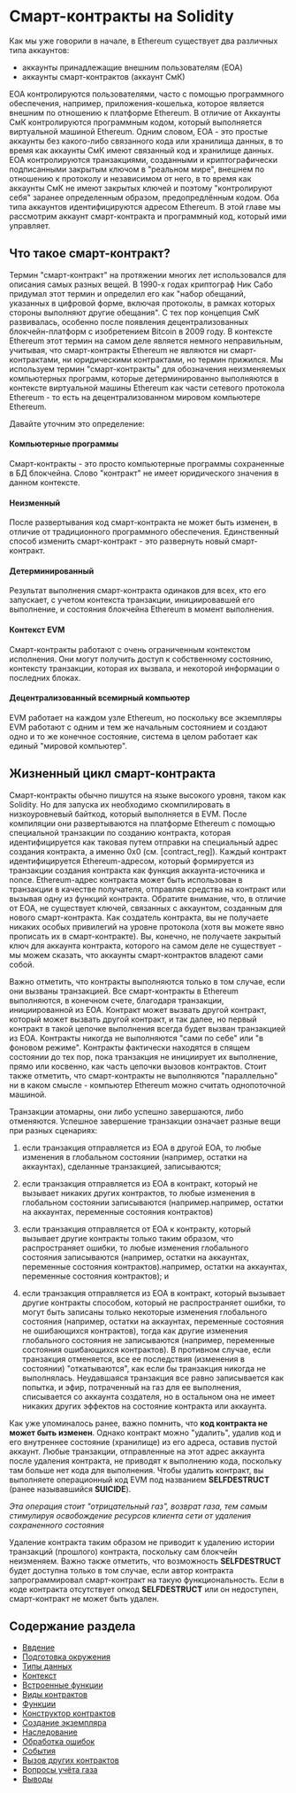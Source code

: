 # Смарт-контракты на Solidity

Как мы уже говорили в начале, в Ethereum существует два различных типа аккаунтов: 

- аккаунты принадлежащие внешним пользователям (EOA)
- аккаунты смарт-контрактов (аккаунт СмК)


EOA контролируются пользователями, часто с помощью программного обеспечения, например, приложения-кошелька, которое является внешним по отношению к платформе Ethereum. В отличие от 
Аккаунты СмК контролируются программным кодом, который выполняется виртуальной машиной Ethereum. Одним словом, EOA - это простые аккаунты без какого-либо связанного кода или хранилища данных, в то время как аккаунты СмК имеют связанный код и хранилище данных. EOA контролируются транзакциями, созданными и криптографически подписанными закрытым ключом в "реальном мире", внешнем по отношению к протоколу и независимом от него, в то время как аккаунты СмК не имеют закрытых ключей и поэтому "контролируют себя" заранее определенным образом, предопредлённым кодом. Оба типа аккаунтов идентифицируются адресом Ethereum. В этой главе мы рассмотрим аккаунт смарт-контракта и программный код, который ими управляет.

## Что такое смарт-контракт?

Термин "смарт-контракт" на протяжении многих лет использовался для описания самых разных вещей. В 1990-х годах криптограф Ник Сабо придумал этот термин и определил его как "набор обещаний, указанных в цифровой форме, включая протоколы, в рамках которых стороны выполняют другие обещания". С тех пор концепция СмК развивалась, особенно после появления децентрализованных блокчейн-платформ с изобретением Bitcoin в 2009 году. В контексте Ethereum этот термин на самом деле является немного неправильным, учитывая, что смарт-контракты Ethereum не являются ни смарт-контрактами, ни юридическими контрактами, но термин прижился. Мы используем термин "смарт-контракты" для обозначения неизменяемых компьютерных программ, которые детерминированно выполняются в контексте виртуальной машины Ethereum как части сетевого протокола Ethereum - то есть на децентрализованном мировом компьютере Ethereum.

Давайте уточним это определение:

#### Компьютерные программы
Смарт-контракты - это просто компьютерные программы сохраненные в БД блокчейна. Слово "контракт" не имеет юридического значения в данном контексте.
#### Неизменный
После развертывания код смарт-контракта не может быть изменен, в отличие от традиционного программного обеспечения. Единственный способ изменить смарт-контракт - это развернуть новый смарт-контракт.
#### Детерминированный
Результат выполнения смарт-контракта одинаков для всех, кто его запускает, с учетом контекста транзакции, инициировавшей его выполнение, и состояния блокчейна Ethereum в момент выполнения.
#### Контекст EVM
Смарт-контракты работают с очень ограниченным контекстом исполнения. Они могут получить доступ к собственному состоянию, контексту транзакции, которая их вызвала, и некоторой информации о последних блоках.
#### Децентрализованный всемирный компьютер
EVM работает на каждом узле Ethereum, но поскольку все экземпляры EVM работают с одним и тем же начальным состоянием и создают одно и то же конечное состояние, система в целом работает как единый "мировой компьютер".

## Жизненный цикл смарт-контракта

Смарт-контракты обычно пишутся на языке высокого уровня, таком как Solidity. Но для запуска их необходимо скомпилировать в низкоуровневый байткод, который выполняется в EVM. После компиляции они развертываются на платформе Ethereum с помощью специальной транзакции по созданию контракта, которая идентифицируется как таковая путем отправки на специальный адрес создания контракта, а именно 0x0 (см. [contract_reg]). Каждый контракт идентифицируется Ethereum-адресом, который формируется из транзакции создания контракта как функция аккаунта-источника и nonce. Ethereum-адрес контракта может быть использован в транзакции в качестве получателя, отправляя средства на контракт или вызывая одну из функций контракта. Обратите внимание, что, в отличие от EOA, не существует ключей, связанных с аккаунтом, созданным для нового смарт-контракта. Как создатель контракта, вы не получаете никаких особых привилегий на уровне протокола (хотя вы можете явно прописать их в смарт-контракте). Вы, конечно, не получаете закрытый ключ для аккаунта контракта, которого на самом деле не существует - мы можем сказать, что аккаунты смарт-контрактов владеют сами собой.

Важно отметить, что контракты выполняются только в том случае, если они вызваны транзакцией. Все смарт-контракты в Ethereum выполняются, в конечном счете, благодаря транзакции, инициированной из EOA. Контракт может вызвать другой контракт, который может вызвать другой контракт, и так далее, но первый контракт в такой цепочке выполнения всегда будет вызван транзакцией из EOA. Контракты никогда не выполняются "сами по себе" или "в фоновом режиме". Контракты фактически находятся в спящем состоянии до тех пор, пока транзакция не инициирует их выполнение, прямо или косвенно, как часть цепочки вызовов контрактов. Стоит также отметить, что смарт-контракты не выполняются "параллельно" ни в каком смысле - компьютер Ethereum можно считать однопоточной машиной.

Транзакции атомарны, они либо успешно завершаются, либо отменяются. Успешное завершение транзакции означает разные вещи при разных сценариях: 
1. если транзакция отправляется из EOA в другой EOA, то любые изменения в глобальном состоянии (например, остатки на аккаунтах), сделанные транзакцией, записываются; 

2. если транзакция отправляется из EOA в контракт, который не вызывает никаких других контрактов, то любые изменения в глобальном состоянии записываются (например.например, остатки на аккаунтах, переменные состояния контрактов) 

3. если транзакция отправляется от EOA к контракту, который вызывает другие контракты только таким образом, что распространяет ошибки, то любые изменения глобального состояния записываются (например, остатки на аккаунтах, переменные состояния контрактов).например, остатки на аккаунтах, переменные состояния контрактов); и 

4. если транзакция отправляется из EOA в контракт, который вызывает другие контракты способом, который не распространяет ошибки, то могут быть записаны только некоторые изменения глобального состояния (например, остатки на аккаунтах, переменные состояния не ошибающихся контрактов), тогда как другие изменения глобального состояния не записываются (например, переменные состояния ошибающихся контрактов). В противном случае, если транзакция отменяется, все ее последствия (изменения в состоянии) "откатываются", как если бы транзакция никогда не выполнялась. Неудавшаяся транзакция все равно записывается как попытка, и эфир, потраченный на газ для ее выполнения, списывается со аккаунта создателя, но в остальном она не имеет никаких других эффектов на состояние контракта или аккаунта.

Как уже упоминалось ранее, важно помнить, что __код контракта не может быть изменен__. Однако контракт можно "удалить", удалив код и его внутреннее состояние (хранилище) из его адреса, оставив пустой аккаунт. Любые транзакции, отправленные на этот адрес аккаунта после удаления контракта, не приводят к выполнению кода, поскольку там больше нет кода для выполнения. Чтобы удалить контракт, вы выполняете операционный код EVM под названием __SELFDESTRUCT__ (ранее называвшийся __SUICIDE__). 

_Эта операция стоит "отрицательный газ", возврат газа, тем самым стимулируя освобождение ресурсов клиента сети от удаления сохраненного состояния_ 

Удаление контракта таким образом не приводит к удалению истории транзакций (прошлого) контракта, поскольку сам блокчейн неизменяем. Важно также отметить, что возможность __SELFDESTRUCT__ будет доступна только в том случае, если автор контракта запрограммировал смарт-контракт на такую функциональность. Если в коде контракта отсутствует опкод __SELFDESTRUCT__ или он недоступен, смарт-контракт не может быть удален.

## Содержание раздела

- [Ввдение](./kniga/solidity/intro.md)
- [Подготовка окружения](./kniga/solidity/env.md)
- [Типы данных](./kniga/solidity/types.md)
- [Контекст](./kniga/solidity/context.md)
- [Встроенные функции](./kniga/solidity/internal_func.md)
- [Виды контрактов](./kniga/solidity/contract_types.md)
- [Функции](./kniga/solidity/functions.md)
- [Конструктор контрактов](./kniga/solidity/constructor.md)
- [Создание экземпляра](./kniga/solidity/create.md)
- [Наследование](./kniga/solidity/inhertance.md)
- [Обработка ошибок](./kniga/solidity/handle_errors.md)
- [События](./kniga/solidity/recording_on_blockchain.md)
- [Вызов других контрактов](./kniga/solidity/call_delegatecall.md)
- [Вопросы учёта газа](./kniga/solidity/gas.md)
- [Выводы](./kniga/solidity/final.md)